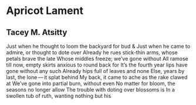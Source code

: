 # Apricot Lament
## Tacey M. Atsitty
Just when he thought to loom the backyard for bud &
Just when he came to admire, or thought to dote over
Already he rues stick-thin arms, whose petals brave the late
Whose middles freeze; we’ve gone without
All ramose till now, empty skirts anxious to round back for
It’s the fourth year lips have gone without any such
Already hips full of leaves and none
Else, years by last, the lone — it splat behind
My back, it came to ache as the rake clawed at
We’ve gone into partial burn, without even
No matter for bloom, the seasons no longer allow
The trouble with doting over blossoms is
In a swollen tub of ruth, wanting nothing but his